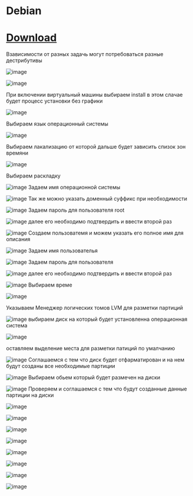 # Debian
# [Download](https://cdimage.debian.org/debian-cd/current/amd64/iso-dvd/ )

Взависимости от разных задачь могут потребоваться разные дестрибутивы

![image](https://user-images.githubusercontent.com/79700810/154106828-ed1fe923-ddca-4675-9b36-337df84f3c93.png)

![image](https://user-images.githubusercontent.com/79700810/154132523-1a1355ba-96ae-41c8-b065-fdf536c2f787.png)

При включении виртуальный машины выбираем install в этом слачае будет процесс установки без графики

![image](https://user-images.githubusercontent.com/79700810/154106534-58632cba-d085-4dff-8f13-1d15d48fc7d9.png)

Выбираем язык операционный системы

![image](https://user-images.githubusercontent.com/79700810/154106564-17c27743-0287-4e90-9129-d688ba6f1f21.png)


Выбираем лакализацию от которой дальше будет зависить спизок зон времяни 


![image](https://user-images.githubusercontent.com/79700810/154106603-5364788b-32b3-4848-b7d1-f74a1976ab1c.png)

Выбираем раскладку

![image](https://user-images.githubusercontent.com/79700810/154106645-83a5510a-c484-4593-a79a-70377faac10f.png)
Задаем имя операционной системы


![image](https://user-images.githubusercontent.com/79700810/154106924-21441483-6ab5-4b8c-9fd1-a920ed61fccf.png)
Так же можно указать доменный суффикс при необходимости


![image](https://user-images.githubusercontent.com/79700810/154106952-05e046ff-d6a5-4329-81a0-0e74d80e9c5b.png)
Задаем пароль для пользователя root


![image](https://user-images.githubusercontent.com/79700810/154106982-e2aad7ad-7b44-49bd-81dc-86e2b476908c.png)
далее его необходимо подтвердить и ввести второй раз


![image](https://user-images.githubusercontent.com/79700810/154107000-d3be36e0-9ec5-4ec1-85f6-5f306dbbdba5.png)
Создаем пользоватемя и можем указать его полное имя для описания


![image](https://user-images.githubusercontent.com/79700810/154107044-54dc2d23-51de-4df0-bb9f-bdd81127bde6.png)
Задаем имя пользователья


![image](https://user-images.githubusercontent.com/79700810/154107074-2e36a29e-6a26-4dd4-8234-d721b8572982.png)
Задаем пароль для пользователя



![image](https://user-images.githubusercontent.com/79700810/154107102-4bf34a6f-7cca-413a-89a5-a8424a5ffe43.png)
далее его необходимо подтвердить и ввести второй раз


![image](https://user-images.githubusercontent.com/79700810/154107134-2b296dbf-db82-44f6-a088-2703e0df9b55.png)
Выбираем време


![image](https://user-images.githubusercontent.com/79700810/154107165-f98834fb-03a3-463d-8a30-ec3cef2e03f0.png)

Указываем Менеджер логических томов LVM для разметки партиций

![image](https://user-images.githubusercontent.com/79700810/154107227-2982a67d-a78e-4571-bce6-66e71c793296.png)
выбираем диск на который будет установленна операционная система


![image](https://user-images.githubusercontent.com/79700810/154107262-66804abe-bc47-4146-878a-a1d980c44b88.png)

оставляем выделение места для разметки патиций по умалчанию

![image](https://user-images.githubusercontent.com/79700810/154107299-c819ec90-c165-447e-af2c-8880a35017f9.png)
Соглашаемся с тем что диск будет отфарматирован и на нем будут созданы все необходимые партиции
 


![image](https://user-images.githubusercontent.com/79700810/154107329-52bac7f6-d392-42dc-b96c-278ec7b6f485.png)
Выбираем обьем который будет размечен на диски


![image](https://user-images.githubusercontent.com/79700810/154107373-94eac8d9-b72e-42da-9c5e-a06246125997.png)
Проверяем и соглашаемся с тем что будут созданные данные партиции на диски

![image](https://user-images.githubusercontent.com/79700810/154107402-9bca2c36-e951-4291-a9d3-76fdfa47a9bf.png)




![image](https://user-images.githubusercontent.com/79700810/154139120-608b2a6d-5152-44d7-a780-04260b475a78.png)

![image](https://user-images.githubusercontent.com/79700810/154139180-d8bd6738-20d4-4bd5-aaa4-1c6f7af29fc9.png)


![image](https://user-images.githubusercontent.com/79700810/154139290-d8eccfd3-7946-4b2d-ae1c-cf3e2fb0b22b.png)

![image](https://user-images.githubusercontent.com/79700810/154139354-5ed62e5c-9c44-45d0-871d-2a20880f1a08.png)

![image](https://user-images.githubusercontent.com/79700810/154139546-5590aecc-ec3d-4b6a-9c89-fc12f223fd10.png)



![image](https://user-images.githubusercontent.com/79700810/154139588-22db802c-35bf-49f8-aa0c-2157c89bfe93.png)

![image](https://user-images.githubusercontent.com/79700810/154139690-2d9597f2-e7bd-4589-8d9f-78166d734ac1.png)




